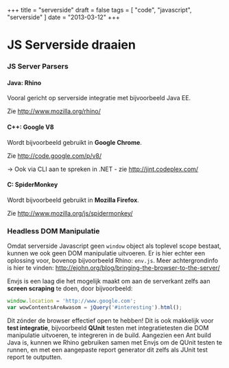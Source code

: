 +++
title = "serverside"
draft = false
tags = [
    "code",
    "javascript",
    "serverside"
]
date = "2013-03-12"
+++
# JS Serverside draaien 

### JS Server Parsers 

#### Java: Rhino 

Vooral gericht op serverside integratie met bijvoorbeeld Java EE.

Zie http://www.mozilla.org/rhino/

#### C++: Google V8 

Wordt bijvoorbeeld gebruikt in __Google Chrome__.

Zie http://code.google.com/p/v8/

-> Ook via CLI aan te spreken in .NET - zie http://jint.codeplex.com/

#### C: SpiderMonkey 

Wordt bijvoorbeeld gebruikt in __Mozilla Firefox__.

Zie http://www.mozilla.org/js/spidermonkey/

### Headless DOM Manipulatie 

Omdat serverside Javascript geen `window` object als toplevel scope bestaat, kunnen we ook geen DOM manipulatie uitvoeren. Er is hier echter een oplossing voor, bovenop bijvoorbeeld Rhino: `env.js`. Meer achtergrondinfo is hier te vinden: http://ejohn.org/blog/bringing-the-browser-to-the-server/

Envjs is een laag die het mogelijk maakt om aan de serverkant zelfs aan **screen scraping** te doen, door bijvoorbeeld:

```javascript
window.location = 'http://www.google.com';
var wowContentsAreAwasom = jQuery('#interesting').html();
```

Dit zónder de browser effectief open te hebben! Dit is ook makkelijk voor **test integratie**, bijvoorbeeld __QUnit__ testen met integratietesten die DOM manipulatie uitvoeren, te integreren in de build. Aangezien een Ant build Java is, kunnen we Rhino gebruiken samen met Envjs om de QUnit testen te runnen, en met een aangepaste report generator dit zelfs als JUnit test report te outputten. 